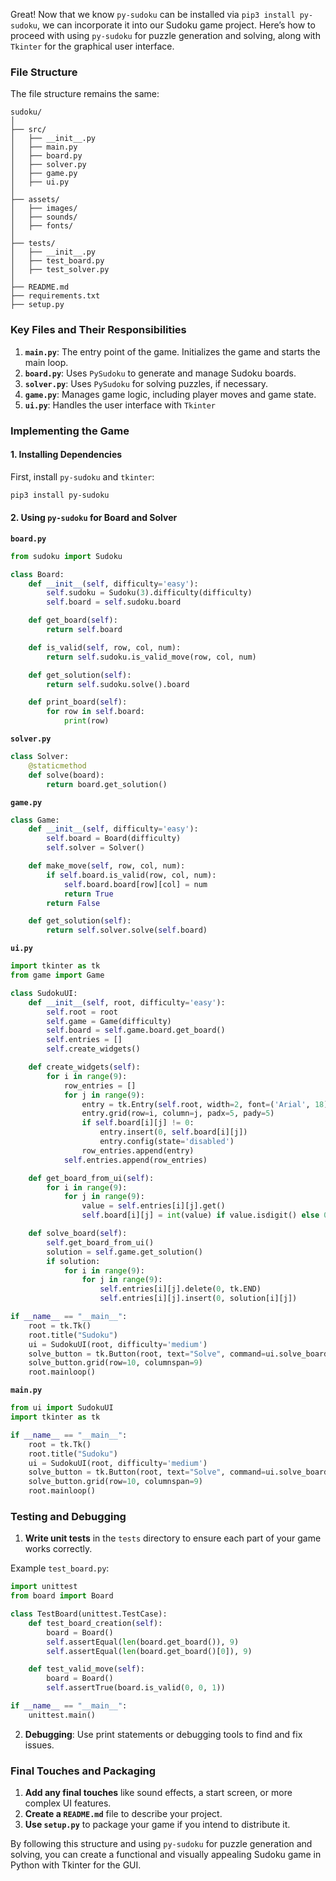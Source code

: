 Great! Now that we know `py-sudoku` can be installed via `pip3 install py-sudoku`, we can incorporate it into our Sudoku game project. Here’s how to proceed with using `py-sudoku` for puzzle generation and solving, along with `Tkinter` for the graphical user interface.

### File Structure
The file structure remains the same:

```
sudoku/
│
├── src/
│   ├── __init__.py
│   ├── main.py
│   ├── board.py
│   ├── solver.py
│   ├── game.py
│   ├── ui.py
│
├── assets/
│   ├── images/
│   ├── sounds/
│   ├── fonts/
│
├── tests/
│   ├── __init__.py
│   ├── test_board.py
│   ├── test_solver.py
│
├── README.md
├── requirements.txt
├── setup.py
```
### Key Files and Their Responsibilities

1. **`main.py`**: The entry point of the game. Initializes the game and starts the main loop.
2. **`board.py`**: Uses `PySudoku` to generate and manage Sudoku boards.
3. **`solver.py`**: Uses `PySudoku` for solving puzzles, if necessary.
4. **`game.py`**: Manages game logic, including player moves and game state.
5. **`ui.py`**: Handles the user interface with `Tkinter`
### Implementing the Game

#### 1. Installing Dependencies

First, install `py-sudoku` and `tkinter`:
```sh
pip3 install py-sudoku
```

#### 2. Using `py-sudoku` for Board and Solver

**`board.py`**
```python
from sudoku import Sudoku

class Board:
    def __init__(self, difficulty='easy'):
        self.sudoku = Sudoku(3).difficulty(difficulty)
        self.board = self.sudoku.board

    def get_board(self):
        return self.board

    def is_valid(self, row, col, num):
        return self.sudoku.is_valid_move(row, col, num)

    def get_solution(self):
        return self.sudoku.solve().board

    def print_board(self):
        for row in self.board:
            print(row)
```

**`solver.py`**
```python
class Solver:
    @staticmethod
    def solve(board):
        return board.get_solution()
```

**`game.py`**
```python
class Game:
    def __init__(self, difficulty='easy'):
        self.board = Board(difficulty)
        self.solver = Solver()

    def make_move(self, row, col, num):
        if self.board.is_valid(row, col, num):
            self.board.board[row][col] = num
            return True
        return False

    def get_solution(self):
        return self.solver.solve(self.board)
```

**`ui.py`**
```python
import tkinter as tk
from game import Game

class SudokuUI:
    def __init__(self, root, difficulty='easy'):
        self.root = root
        self.game = Game(difficulty)
        self.board = self.game.board.get_board()
        self.entries = []
        self.create_widgets()

    def create_widgets(self):
        for i in range(9):
            row_entries = []
            for j in range(9):
                entry = tk.Entry(self.root, width=2, font=('Arial', 18), justify='center')
                entry.grid(row=i, column=j, padx=5, pady=5)
                if self.board[i][j] != 0:
                    entry.insert(0, self.board[i][j])
                    entry.config(state='disabled')
                row_entries.append(entry)
            self.entries.append(row_entries)

    def get_board_from_ui(self):
        for i in range(9):
            for j in range(9):
                value = self.entries[i][j].get()
                self.board[i][j] = int(value) if value.isdigit() else 0

    def solve_board(self):
        self.get_board_from_ui()
        solution = self.game.get_solution()
        if solution:
            for i in range(9):
                for j in range(9):
                    self.entries[i][j].delete(0, tk.END)
                    self.entries[i][j].insert(0, solution[i][j])

if __name__ == "__main__":
    root = tk.Tk()
    root.title("Sudoku")
    ui = SudokuUI(root, difficulty='medium')
    solve_button = tk.Button(root, text="Solve", command=ui.solve_board)
    solve_button.grid(row=10, columnspan=9)
    root.mainloop()
```

**`main.py`**
```python
from ui import SudokuUI
import tkinter as tk

if __name__ == "__main__":
    root = tk.Tk()
    root.title("Sudoku")
    ui = SudokuUI(root, difficulty='medium')
    solve_button = tk.Button(root, text="Solve", command=ui.solve_board)
    solve_button.grid(row=10, columnspan=9)
    root.mainloop()
```

### Testing and Debugging
1. **Write unit tests** in the `tests` directory to ensure each part of your game works correctly.

Example `test_board.py`:
```python
import unittest
from board import Board

class TestBoard(unittest.TestCase):
    def test_board_creation(self):
        board = Board()
        self.assertEqual(len(board.get_board()), 9)
        self.assertEqual(len(board.get_board()[0]), 9)

    def test_valid_move(self):
        board = Board()
        self.assertTrue(board.is_valid(0, 0, 1))

if __name__ == "__main__":
    unittest.main()
```

2. **Debugging**: Use print statements or debugging tools to find and fix issues.

### Final Touches and Packaging
1. **Add any final touches** like sound effects, a start screen, or more complex UI features.
2. **Create a `README.md`** file to describe your project.
3. **Use `setup.py`** to package your game if you intend to distribute it.

By following this structure and using `py-sudoku` for puzzle generation and solving, you can create a functional and visually appealing Sudoku game in Python with Tkinter for the GUI.